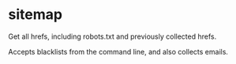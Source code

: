 # sitemap
Get all hrefs, including robots.txt and previously collected hrefs.


Accepts blacklists from the command line, and also collects emails.


